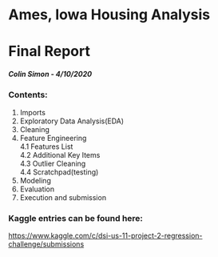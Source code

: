 # Ames, Iowa Housing Analysis
# Final Report

##### Colin Simon - 4/10/2020

### Contents:
1. Imports
2. Exploratory Data Analysis(EDA)
3. Cleaning
4. Feature Engineering<br>
    4.1 Features List<br>
    4.2 Additional Key Items    
    4.3 Outlier Cleaning    
    4.4 Scratchpad(testing)
5. Modeling
6. Evaluation
7. Execution and submission


### Kaggle entries can be found here:
https://www.kaggle.com/c/dsi-us-11-project-2-regression-challenge/submissions